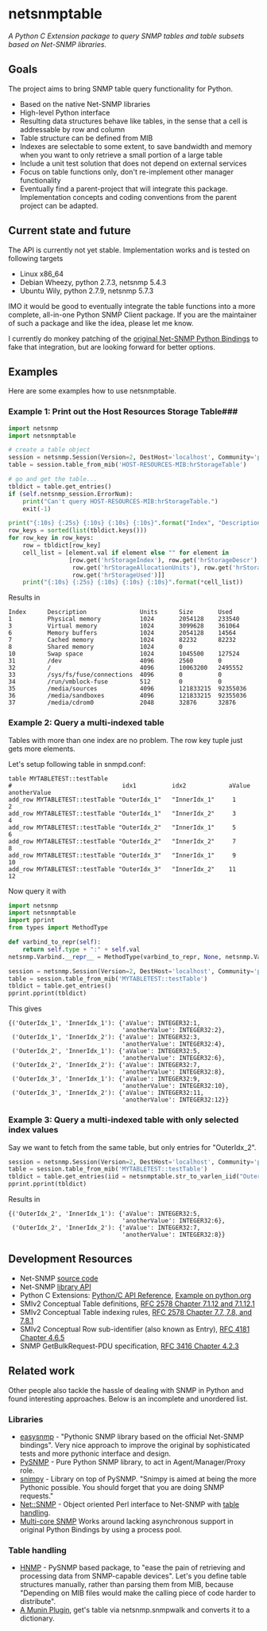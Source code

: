 # netsnmptable #
*A Python C Extension package to query SNMP tables and table subsets based on Net-SNMP libraries.*

## Goals ##
The project aims to bring SNMP table query functionality for Python.
- Based on the native Net-SNMP libraries
- High-level Python interface
- Resulting data structures behave like tables, in the sense that a cell is addressable by row and column
- Table structure can be defined from MIB
- Indexes are selectable to some extent, to save bandwidth and memory when you want to only retrieve a small portion of a large table
- Include a unit test solution that does not depend on external services
- Focus on table functions only, don't re-implement other manager functionality
- Eventually find a parent-project that will integrate this package. Implementation concepts and coding conventions from the parent project can be adapted.

## Current state and future ##
The API is currently not yet stable. Implementation works and is tested on following targets
- Linux x86_64
 - Debian Wheezy, python 2.7.3, netsnmp 5.4.3
 - Ubuntu Wily, python 2.7.9, netsnmp 5.7.3

IMO it would be good to eventually integrate the table functions into a more complete, all-in-one Python SNMP Client package.
If you are the maintainer of such a package and like the idea, please let me know.

I currently do monkey patching of the [original Net-SNMP Python Bindings](http://net-snmp.sourceforge.net/wiki/index.php/Python_Bindings) to fake that integration, but are looking forward for better options.

## Examples ##
Here are some examples how to use netsnmptable.

### Example 1: Print out the Host Resources Storage Table###
```python
import netsnmp
import netsnmptable

# create a table object
session = netsnmp.Session(Version=2, DestHost='localhost', Community='public')
table = session.table_from_mib('HOST-RESOURCES-MIB:hrStorageTable')

# go and get the table...
tbldict = table.get_entries()
if (self.netsnmp_session.ErrorNum):
    print("Can't query HOST-RESOURCES-MIB:hrStorageTable.")
    exit(-1)

print("{:10s} {:25s} {:10s} {:10s} {:10s}".format("Index", "Description", "Units", "Size", "Used"))
row_keys = sorted(list(tbldict.keys()))
for row_key in row_keys:
    row = tbldict[row_key]
    cell_list = [element.val if element else "" for element in
                 [row.get('hrStorageIndex'), row.get('hrStorageDescr'),
                  row.get('hrStorageAllocationUnits'), row.get('hrStorageSize'),
                  row.get('hrStorageUsed')]]
    print("{:10s} {:25s} {:10s} {:10s} {:10s}".format(*cell_list))
```

Results in
```
Index      Description               Units      Size       Used      
1          Physical memory           1024       2054128    233540    
3          Virtual memory            1024       3099628    361064    
6          Memory buffers            1024       2054128    14564     
7          Cached memory             1024       82232      82232     
8          Shared memory             1024       0                    
10         Swap space                1024       1045500    127524    
31         /dev                      4096       2560       0         
32         /                         4096       10063200   2495552   
33         /sys/fs/fuse/connections  4096       0          0         
34         /run/vmblock-fuse         512        0          0         
35         /media/sources            4096       121833215  92355036  
36         /media/sandboxes          4096       121833215  92355036  
37         /media/cdrom0             2048       32876      32876    
```

### Example 2: Query a multi-indexed table ###
Tables with more than one index are no problem. The row key tuple just gets more elements.

Let's setup following table in snmpd.conf:
```
table MYTABLETEST::testTable 
#                               idx1          idx2            aValue  anotherValue
add_row MYTABLETEST::testTable "OuterIdx_1"   "InnerIdx_1"     1       2
add_row MYTABLETEST::testTable "OuterIdx_1"   "InnerIdx_2"     3       4
add_row MYTABLETEST::testTable "OuterIdx_2"   "InnerIdx_1"     5       6
add_row MYTABLETEST::testTable "OuterIdx_2"   "InnerIdx_2"     7       8
add_row MYTABLETEST::testTable "OuterIdx_3"   "InnerIdx_1"     9      10
add_row MYTABLETEST::testTable "OuterIdx_3"   "InnerIdx_2"    11      12
```

Now query it with
```python
import netsnmp
import netsnmptable
import pprint
from types import MethodType

def varbind_to_repr(self):
    return self.type + ":" + self.val
netsnmp.Varbind.__repr__ = MethodType(varbind_to_repr, None, netsnmp.Varbind)

session = netsnmp.Session(Version=2, DestHost='localhost', Community='public')
table = session.table_from_mib('MYTABLETEST::testTable')
tbldict = table.get_entries()
pprint.pprint(tbldict)
```

This gives
```
{('OuterIdx_1', 'InnerIdx_1'): {'aValue': INTEGER32:1,
                                'anotherValue': INTEGER32:2},
 ('OuterIdx_1', 'InnerIdx_2'): {'aValue': INTEGER32:3,
                                'anotherValue': INTEGER32:4},
 ('OuterIdx_2', 'InnerIdx_1'): {'aValue': INTEGER32:5,
                                'anotherValue': INTEGER32:6},
 ('OuterIdx_2', 'InnerIdx_2'): {'aValue': INTEGER32:7,
                                'anotherValue': INTEGER32:8},
 ('OuterIdx_3', 'InnerIdx_1'): {'aValue': INTEGER32:9,
                                'anotherValue': INTEGER32:10},
 ('OuterIdx_3', 'InnerIdx_2'): {'aValue': INTEGER32:11,
                                'anotherValue': INTEGER32:12}}
```

### Example 3: Query a multi-indexed table with only selected index values ###
Say we want to fetch from the same table, but only entries for "OuterIdx_2".
```python
session = netsnmp.Session(Version=2, DestHost='localhost', Community='public')
table = session.table_from_mib('MYTABLETEST::testTable')
tbldict = table.get_entries(iid = netsnmptable.str_to_varlen_iid("OuterIdx_2"))
pprint.pprint(tbldict)
```

Results in
```
{('OuterIdx_2', 'InnerIdx_1'): {'aValue': INTEGER32:5,
                                'anotherValue': INTEGER32:6},
 ('OuterIdx_2', 'InnerIdx_2'): {'aValue': INTEGER32:7,
                                'anotherValue': INTEGER32:8}}
```

## Development Resources ##
- Net-SNMP [source code](http://sourceforge.net/p/net-snmp/code)
- Net-SNMP [library API](http://www.net-snmp.org/dev/agent/group__library.html)
- Python C Extensions: [Python/C API Reference](https://docs.python.org/2/c-api/), [Example on python.org](https://docs.python.org/2/extending/extending.html) 
- SMIv2 Conceptual Table definitions, [RFC 2578 Chapter 7.1.12 and 7.1.12.1](https://tools.ietf.org/html/rfc2578#section-7.1.12)
- SMIv2 Conceptual Table indexing rules, [RFC 2578 Chapter 7.7, 7.8, and 7.8.1](https://tools.ietf.org/html/rfc2578#section-7.7)
- SMIv2 Conceptual Row sub-identifier (also known as Entry), [RFC 4181 Chapter 4.6.5](https://tools.ietf.org/html/rfc4181#section-4.6.5)
- SNMP GetBulkRequest-PDU specification, [RFC 3416 Chapter 4.2.3](https://tools.ietf.org/html/rfc3416#section-4.2.3)

## Related work ##
Other people also tackle the hassle of dealing with SNMP in Python and found interesting approaches.
Below is an incomplete and unordered list.

### Libraries ###
- [easysnmp](https://github.com/fgimian/easysnmp) - "Pythonic SNMP library based on the official Net-SNMP bindings". Very nice approach to improve the original by sophisticated tests and more pythonic interface and design. 
- [PySNMP](http://pysnmp.sourceforge.net) - Pure Python SNMP library, to act in Agent/Manager/Proxy role.
- [snimpy](https://github.com/vincentbernat/snimpy) - Library on top of PySNMP. "Snimpy is aimed at being the more Pythonic possible. You should forget that you are doing SNMP requests."
- [Net::SNMP](http://search.cpan.org/~dtown/Net-SNMP-v6.0.1/) - Object oriented Perl interface to Net-SNMP with [table handling](http://search.cpan.org/~dtown/Net-SNMP-v6.0.1/lib/Net/SNMP.pm#get_table%28%29_-_retrieve_a_table_from_the_remote_agent).
- [Multi-core SNMP](https://code.google.com/p/multicore-snmp) Works around lacking asynchronous support in original Python Bindings by using a process pool.

### Table handling ###
- [HNMP](https://github.com/trehn/hnmp) - PySNMP based package, to "ease the pain of retrieving and processing data from SNMP-capable devices". Let's you define table structures manually, rather than parsing them from MIB, because "Depending on MIB files would make the calling piece of code harder to distribute". 
- [A Munin Plugin](https://raw.githubusercontent.com/munin-monitoring/contrib/master/plugins/snmp/snmp__airport), get's table via netsnmp.snmpwalk and converts it to a dictionary.
